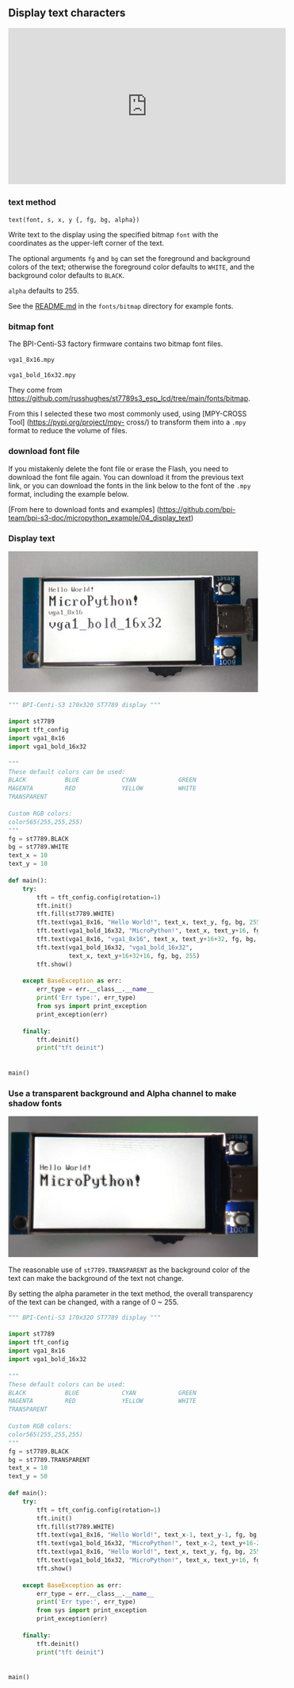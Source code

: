 ## Display text characters

<iframe width="560" height="315" src="https://www.youtube.com/embed/MAvLjCMQ93s?si=auUGEEG4a_E2GK_j" title="YouTube video player" frameborder="0" allow="accelerometer; autoplay; clipboard-write; encrypted-media; gyroscope; picture-in-picture; web-share" allowfullscreen></iframe>

### text method

`text(font, s, x, y {, fg, bg, alpha})`

Write text to the display using the specified bitmap `font` with the coordinates as the upper-left corner of the text.

The optional arguments `fg` and `bg` can set the foreground and background colors of the text; otherwise the foreground color defaults to `WHITE`, and the background color defaults to `BLACK`. 

`alpha` defaults to 255. 

See the [README.md](https://github.com/russhughes/st7789s3_esp_lcd/tree/main/fonts/bitmap) in the `fonts/bitmap` directory for example fonts.

### bitmap font

The BPI-Centi-S3  factory firmware contains two bitmap font files.

`vga1_8x16.mpy`

`vga1_bold_16x32.mpy`

They come from https://github.com/russhughes/st7789s3_esp_lcd/tree/main/fonts/bitmap.

From this I selected these two most commonly used, using [MPY-CROSS Tool] (https://pypi.org/project/mpy- cross/) to transform them into a `.mpy` format to reduce the volume of files.

### download font file

If you mistakenly delete the font file or erase the Flash, you need to download the font file again. You can download it from the previous text link, or you can download the fonts in the link below to the font of the `.mpy` format, including the example below.

[From here to download fonts and examples] (https://github.com/bpi-team/bpi-s3-doc/micropython_example/04_display_text)

### Display text

![](../assets/images/Display_text_1.jpg)

```py
""" BPI-Centi-S3 170x320 ST7789 display """

import st7789
import tft_config
import vga1_8x16
import vga1_bold_16x32

"""
These default colors can be used:
BLACK           BLUE            CYAN            GREEN
MAGENTA         RED             YELLOW          WHITE
TRANSPARENT

Custom RGB colors:
color565(255,255,255)
"""
fg = st7789.BLACK
bg = st7789.WHITE
text_x = 10
text_y = 10

def main():
    try:
        tft = tft_config.config(rotation=1)
        tft.init()
        tft.fill(st7789.WHITE)
        tft.text(vga1_8x16, "Hello World!", text_x, text_y, fg, bg, 255)
        tft.text(vga1_bold_16x32, "MicroPython!", text_x, text_y+16, fg, bg, 255)
        tft.text(vga1_8x16, "vga1_8x16", text_x, text_y+16+32, fg, bg, 255)
        tft.text(vga1_bold_16x32, "vga1_bold_16x32",
                 text_x, text_y+16+32+16, fg, bg, 255)
        tft.show()

    except BaseException as err:
        err_type = err.__class__.__name__
        print('Err type:', err_type)
        from sys import print_exception
        print_exception(err)

    finally:
        tft.deinit()
        print("tft deinit")


main()

```

### Use a transparent background and Alpha channel to make shadow fonts

![](../assets/images/Display_text_2.jpg)

The reasonable use of `st7789.TRANSPARENT` as the background color of the text can make the background of the text not change.

By setting the alpha parameter in the text method, the overall transparency of the text can be changed, with a range of 0 ~ 255.

```py
""" BPI-Centi-S3 170x320 ST7789 display """

import st7789
import tft_config
import vga1_8x16
import vga1_bold_16x32

"""
These default colors can be used:
BLACK           BLUE            CYAN            GREEN
MAGENTA         RED             YELLOW          WHITE
TRANSPARENT

Custom RGB colors:
color565(255,255,255)
"""
fg = st7789.BLACK
bg = st7789.TRANSPARENT
text_x = 10
text_y = 50

def main():
    try:
        tft = tft_config.config(rotation=1)
        tft.init()
        tft.fill(st7789.WHITE)
        tft.text(vga1_8x16, "Hello World!", text_x-1, text_y-1, fg, bg, 205)
        tft.text(vga1_bold_16x32, "MicroPython!", text_x-2, text_y+16-2, fg, bg, 205)
        tft.text(vga1_8x16, "Hello World!", text_x, text_y, fg, bg, 255)
        tft.text(vga1_bold_16x32, "MicroPython!", text_x, text_y+16, fg, bg, 255)
        tft.show()

    except BaseException as err:
        err_type = err.__class__.__name__
        print('Err type:', err_type)
        from sys import print_exception
        print_exception(err)

    finally:
        tft.deinit()
        print("tft deinit")


main()

```